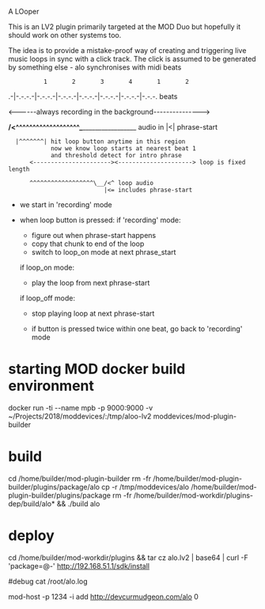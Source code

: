 A LOoper

This is an LV2 plugin primarily targeted at the MOD Duo but hopefully it should
work on other systems too.

The idea is to provide a mistake-proof way of creating and triggering live
music loops in sync with a click track. The click is assumed to be generated
by something else - alo synchronises with midi beats

              1       2       3       4       1       2
.-|-.-.-.-|-.-.-.-|-.-.-.-|-.-.-.-|-.-.-.-|-.-.-.-|-.-.-.   beats

<------always recording in the background--------------->

________/<^^^^^^^^^^^^^^^^^^^\__________________________    audio in
        |<| phrase-start

      |^^^^^^^| hit loop button anytime in this region
                now we know loop starts at nearest beat 1 
                and threshold detect for intro phrase
		  <----------------------><---------------------> loop is fixed length

          ^^^^^^^^^^^^^^^^^^\__/<^ loop audio
                               |<= includes phrase-start

- we start in 'recording' mode

- when loop button is pressed:
  if 'recording' mode:
    - figure out when phrase-start happens
    - copy that chunk to end of the loop
    - switch to loop_on mode at next phrase_start

  if loop_on mode:
    - play the loop from next phrase-start

  if loop_off mode:
    - stop playing loop at next phrase-start

  - if button is pressed twice within one beat, go back to 'recording' mode

# starting MOD docker build environment

docker run -ti --name mpb -p 9000:9000 -v ~/Projects/2018/moddevices/:/tmp/aloo-lv2 moddevices/mod-plugin-builder

# build
cd /home/builder/mod-plugin-builder
rm -fr  /home/builder/mod-plugin-builder/plugins/package/alo
cp -r /tmp/moddevices/alo /home/builder/mod-plugin-builder/plugins/package
rm -fr /home/builder/mod-workdir/plugins-dep/build/alo* && ./build alo

# deploy
cd /home/builder/mod-workdir/plugins && tar cz alo.lv2 | base64 | curl -F 'package=@-' http://192.168.51.1/sdk/install

#debug
cat /root/alo.log

mod-host -p 1234 -i
add http://devcurmudgeon.com/alo 0
